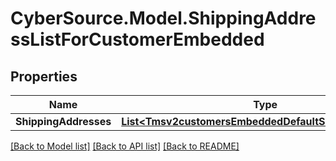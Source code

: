 # CyberSource.Model.ShippingAddressListForCustomerEmbedded
## Properties

Name | Type | Description | Notes
------------ | ------------- | ------------- | -------------
**ShippingAddresses** | [**List&lt;Tmsv2customersEmbeddedDefaultShippingAddress&gt;**](Tmsv2customersEmbeddedDefaultShippingAddress.md) |  | [optional] 

[[Back to Model list]](../README.md#documentation-for-models) [[Back to API list]](../README.md#documentation-for-api-endpoints) [[Back to README]](../README.md)

